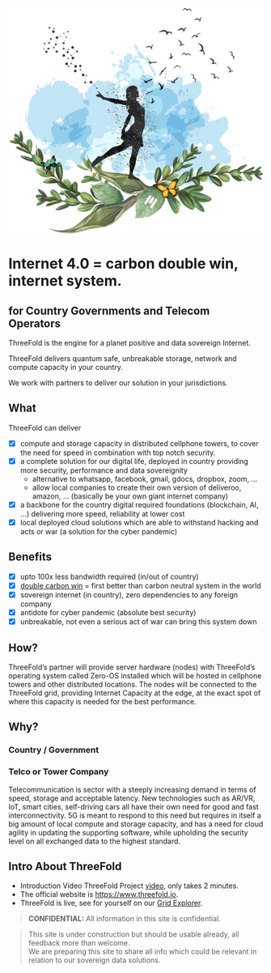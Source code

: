 ![](img/freedom_.png)

# Internet 4.0 = carbon double win, internet system.

## for Country Governments and Telecom Operators

ThreeFold is the engine for a planet positive and data sovereign Internet. 

ThreeFold delivers quantum safe, unbreakable storage, network and compute capacity in your country.

We work with partners to deliver our solution in your jurisdictions.


## What

ThreeFold can deliver 

- [X] compute and storage capacity in distributed cellphone towers, to cover the need for speed in combination with top notch security.
- [X] a complete solution for our digital life, deployed in country providing more security, performance and data sovereignity
  - alternative to whatsapp, facebook, gmail, gdocs, dropbox, zoom, ...
  - allow local companies to create their own version of deliveroo, amazon, ... (basically be your own giant internet company)
- [X] a backbone for the country digital required foundations (blockchain, AI, ...) delivering more speed, reliability at lower cost
- [X] local deployed cloud solutions which are able to withstand hacking and acts or war (a solution for the cyber pandemic)

## Benefits

- [X] upto 100x less bandwidth required (in/out of country)
- [X] [double carbon win](energy_savings) = first better than carbon neutral system in the world
- [X] sovereign internet (in country), zero dependencies to any foreign company
- [X] antidote for cyber pandemic (absolute best security)
- [X] unbreakable, not even a serious act of war can bring this system down

## How?

ThreeFold’s partner will provide server hardware (nodes) with ThreeFold’s operating system called Zero-OS installed which will be hosted in cellphone towers and other distributed locations. The nodes will be connected to the ThreeFold grid, providing Internet Capacity at the edge, at the exact spot of where this capacity is needed for the best performance.

## Why?

### Country / Government


### Telco or Tower Company

Telecommunication is sector with a steeply increasing demand in terms of speed, storage and acceptable latency. New technologies such as AR/VR, IoT, smart cities, self-driving cars all have their own need for good and fast interconnectivity. 5G is meant to respond to this need but requires in itself a big amount of local compute and storage capacity, and has a need for cloud agility in updating the supporting software, while upholding the security level on all exchanged data to the highest standard.


## Intro About ThreeFold

- Introduction Video ThreeFold Project [video](https://vimeo.com/438190961), only takes 2 minutes. 
- The official website is https://www.threefold.io.
- ThreeFold is live, see for yourself on our [Grid Explorer](https://explorer.grid.tf/).


> **CONFIDENTIAL:** All information in this site is confidential.

> This site is under  construction but should be usable already, all feedback more than welcome. <BR>
> We are preparing this site to share all info which could be relevant in relation to our sovereign data solutions.
